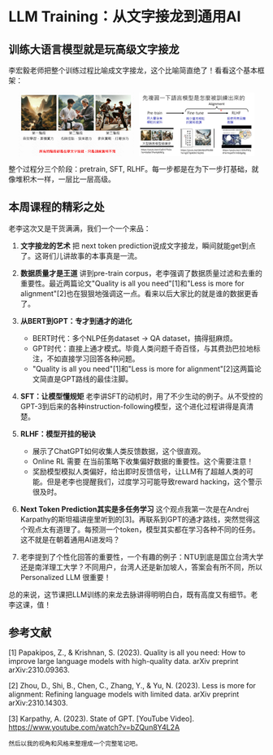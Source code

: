 # LLM Training：从文字接龙到通用AI

## 训练大语言模型就是玩高级文字接龙

李宏毅老师把整个训练过程比喻成文字接龙，这个比喻简直绝了！看看这个基本框架：

<div style="display: flex; justify-content: center;">
  <img src="imgs/w3_1.png" alt="img1" style="width: 45%; margin-right: 10px;"/>
  <img src="imgs/w3_2.png" alt="img2" style="width: 45%;"/>
</div>

整个过程分三个阶段：pretrain, SFT, RLHF。每一步都是在为下一步打基础，就像堆积木一样，一层比一层高级。

## 本周课程的精彩之处

老李这次又是干货满满，我们一个一个来品：

1. **文字接龙的艺术**
   把 next token prediction说成文字接龙，瞬间就能get到点了。这哥们儿讲故事的本事真是一流。

2. **数据质量才是王道**
   讲到pre-train corpus，老李强调了数据质量过滤和去重的重要性。最近两篇论文"Quality is all you need"[1]和"Less is more for alignment"[2]也在狠狠地强调这一点。看来以后大家比的就是谁的数据更香了。

3. **从BERT到GPT：专才到通才的进化**
   - BERT时代：多个NLP任务dataset -> QA dataset，搞得挺麻烦。
   - GPT时代：直接上通才模式。毕竟人类问题千奇百怪，与其费劲巴拉地标注，不如直接学习回答各种问题。
   - "Quality is all you need"[1]和"Less is more for alignment"[2]这两篇论文简直是GPT路线的最佳注脚。

4. **SFT：让模型懂规矩**
   老李讲SFT的动机时，用了不少生动的例子。从不受控的GPT-3到后来的各种instruction-following模型，这个进化过程讲得是真清楚。

5. **RLHF：模型开挂的秘诀**
   - 展示了ChatGPT如何收集人类反馈数据，这个很直观。
   - Online RL 需要 在当前策略下收集偏好数据的重要性。这个需要注意！
   - 奖励模型模拟人类偏好，给出即时反馈信号，让LLM有了超越人类的可能。但是老李也提醒我们，过度学习可能导致reward hacking，这个警示很及时。

6. **Next Token Prediction其实是多任务学习**
   这个观点我第一次是在Andrej Karpathy的斯坦福讲座里听到的[3]。再联系到GPT的通才路线，突然觉得这个观点太有道理了。每预测一个token，模型其实都在学习各种不同的任务。这不就是在朝着通用AI进发吗？

7. 老李提到了个性化回答的重要性，一个有趣的例子：NTU到底是国立台湾大学还是南洋理工大学？不同用户，台湾人还是新加坡人，答案会有所不同，所以 Personalized LLM 很重要！

总的来说，这节课把LLM训练的来龙去脉讲得明明白白，既有高度又有细节。老李这课，值！

## 参考文献

[1] Papakipos, Z., & Krishnan, S. (2023). Quality is all you need: How to improve large language models with high-quality data. arXiv preprint arXiv:2310.09363.

[2] Zhou, D., Shi, B., Chen, C., Zhang, Y., & Yu, N. (2023). Less is more for alignment: Refining language models with limited data. arXiv preprint arXiv:2310.14303.

[3] Karpathy, A. (2023). State of GPT. [YouTube Video]. https://www.youtube.com/watch?v=bZQun8Y4L2A


```prompt
然后以我的视角和风格来整理成一个完整笔记吧。
```